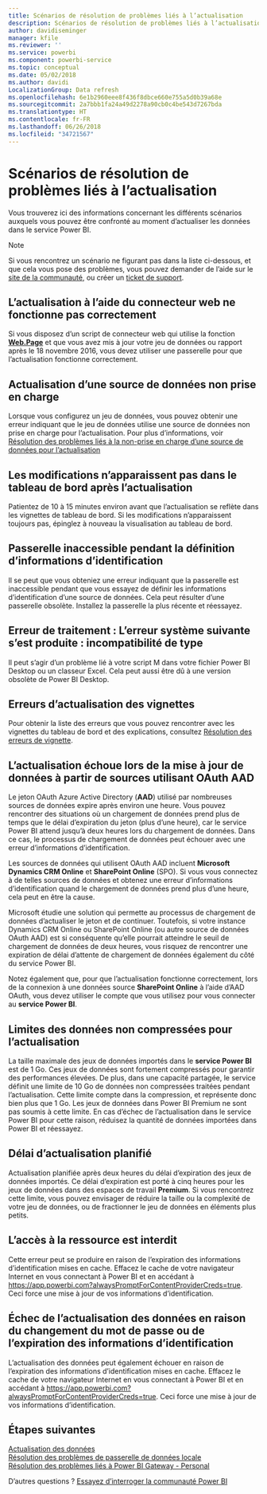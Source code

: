 ```yaml
---
title: Scénarios de résolution de problèmes liés à l’actualisation
description: Scénarios de résolution de problèmes liés à l’actualisation
author: davidiseminger
manager: kfile
ms.reviewer: ''
ms.service: powerbi
ms.component: powerbi-service
ms.topic: conceptual
ms.date: 05/02/2018
ms.author: davidi
LocalizationGroup: Data refresh
ms.openlocfilehash: 6e1b2960eee8f436f8dbce660e755a5d0b39a68e
ms.sourcegitcommit: 2a7bbb1fa24a49d2278a90cb0c4be543d7267bda
ms.translationtype: HT
ms.contentlocale: fr-FR
ms.lasthandoff: 06/26/2018
ms.locfileid: "34721567"
---
```

# <a name="troubleshooting-refresh-scenarios"></a>Scénarios de résolution de problèmes liés à l’actualisation
Vous trouverez ici des informations concernant les différents scénarios auxquels vous pouvez être confronté au moment d’actualiser les données dans le service Power BI.

> [!NOTE]
> Si vous rencontrez un scénario ne figurant pas dans la liste ci-dessous, et que cela vous pose des problèmes, vous pouvez demander de l’aide sur le [site de la communauté](http://community.powerbi.com/), ou créer un [ticket de support](https://powerbi.microsoft.com/support/).
> 
> 

## <a name="refresh-using-web-connector-doesnt-work-properly"></a>L’actualisation à l’aide du connecteur web ne fonctionne pas correctement
Si vous disposez d’un script de connecteur web qui utilise la fonction [**Web.Page**](https://msdn.microsoft.com/library/mt260924.aspx) et que vous avez mis à jour votre jeu de données ou rapport après le 18 novembre 2016, vous devez utiliser une passerelle pour que l’actualisation fonctionne correctement.

## <a name="unsupported-data-source-for-refresh"></a>Actualisation d’une source de données non prise en charge
Lorsque vous configurez un jeu de données, vous pouvez obtenir une erreur indiquant que le jeu de données utilise une source de données non prise en charge pour l’actualisation. Pour plus d’informations, voir [Résolution des problèmes liés à la non-prise en charge d’une source de données pour l’actualisation](service-admin-troubleshoot-unsupported-data-source-for-refresh.md)

## <a name="dashboard-doesnt-reflect-changes-after-refresh"></a>Les modifications n’apparaissent pas dans le tableau de bord après l’actualisation
Patientez de 10 à 15 minutes environ avant que l’actualisation se reflète dans les vignettes de tableau de bord.  Si les modifications n’apparaissent toujours pas, épinglez à nouveau la visualisation au tableau de bord.

## <a name="gatewaynotreachable-when-setting-credentials"></a>Passerelle inaccessible pendant la définition d’informations d’identification
Il se peut que vous obteniez une erreur indiquant que la passerelle est inaccessible pendant que vous essayez de définir les informations d’identification d’une source de données. Cela peut résulter d’une passerelle obsolète.  Installez la passerelle la plus récente et réessayez.

## <a name="processing-error-the-following-system-error-occurred-type-mismatch"></a>Erreur de traitement : L’erreur système suivante s’est produite : incompatibilité de type
Il peut s’agir d’un problème lié à votre script M dans votre fichier Power BI Desktop ou un classeur Excel.  Cela peut aussi être dû à une version obsolète de Power BI Desktop.

## <a name="tile-refresh-errors"></a>Erreurs d’actualisation des vignettes
Pour obtenir la liste des erreurs que vous pouvez rencontrer avec les vignettes du tableau de bord et des explications, consultez [Résolution des erreurs de vignette](refresh-troubleshooting-tile-errors.md).

## <a name="refresh-fails-when-updating-data-from-sources-that-use-aad-oauth"></a>L’actualisation échoue lors de la mise à jour de données à partir de sources utilisant OAuth AAD
Le jeton OAuth Azure Active Directory (**AAD**) utilisé par nombreuses sources de données expire après environ une heure. Vous pouvez rencontrer des situations où un chargement de données prend plus de temps que le délai d’expiration du jeton (plus d’une heure), car le service Power BI attend jusqu’à deux heures lors du chargement de données. Dans ce cas, le processus de chargement de données peut échouer avec une erreur d’informations d’identification.

Les sources de données qui utilisent OAuth AAD incluent **Microsoft Dynamics CRM Online** et **SharePoint Online** (SPO). Si vous vous connectez à de telles sources de données et obtenez une erreur d’informations d’identification quand le chargement de données prend plus d’une heure, cela peut en être la cause.

Microsoft étudie une solution qui permette au processus de chargement de données d’actualiser le jeton et de continuer. Toutefois, si votre instance Dynamics CRM Online ou SharePoint Online (ou autre source de données OAuth AAD) est si conséquente qu’elle pourrait atteindre le seuil de chargement de données de deux heures, vous risquez de rencontrer une expiration de délai d’attente de chargement de données également du côté du service Power BI.

Notez également que, pour que l’actualisation fonctionne correctement, lors de la connexion à une données source **SharePoint Online** à l’aide d’AAD OAuth, vous devez utiliser le compte que vous utilisez pour vous connecter au **service Power BI**.

## <a name="uncompressed-data-limits-for-refresh"></a>Limites des données non compressées pour l’actualisation
La taille maximale des jeux de données importés dans le **service Power BI** est de 1 Go. Ces jeux de données sont fortement compressés pour garantir des performances élevées. De plus, dans une capacité partagée, le service définit une limite de 10 Go de données non compressées traitées pendant l’actualisation. Cette limite compte dans la compression, et représente donc bien plus que 1 Go. Les jeux de données dans Power BI Premium ne sont pas soumis à cette limite. En cas d’échec de l’actualisation dans le service Power BI pour cette raison, réduisez la quantité de données importées dans Power BI et réessayez.

## <a name="scheduled-refresh-timeout"></a>Délai d’actualisation planifié
Actualisation planifiée après deux heures du délai d’expiration des jeux de données importés. Ce délai d’expiration est porté à cinq heures pour les jeux de données dans des espaces de travail **Premium**. Si vous rencontrez cette limite, vous pouvez envisager de réduire la taille ou la complexité de votre jeu de données, ou de fractionner le jeu de données en éléments plus petits.

## <a name="access-to-the-resource-is-forbidden"></a>L’accès à la ressource est interdit  
Cette erreur peut se produire en raison de l’expiration des informations d’identification mises en cache. Effacez le cache de votre navigateur Internet en vous connectant à Power BI et en accédant à https://app.powerbi.com?alwaysPromptForContentProviderCreds=true. Ceci force une mise à jour de vos informations d’identification. 
    
    
## <a name="data-refresh-failure-because-of-password-change-or-expired-credentials"></a>Échec de l’actualisation des données en raison du changement du mot de passe ou de l’expiration des informations d’identification 
L’actualisation des données peut également échouer en raison de l’expiration des informations d’identification mises en cache. Effacez le cache de votre navigateur Internet en vous connectant à Power BI et en accédant à https://app.powerbi.com?alwaysPromptForContentProviderCreds=true. Ceci force une mise à jour de vos informations d’identification.


## <a name="next-steps"></a>Étapes suivantes
[Actualisation des données](refresh-data.md)  
[Résolution des problèmes de passerelle de données locale](service-gateway-onprem-tshoot.md)  
[Résolution des problèmes liés à Power BI Gateway - Personal](service-admin-troubleshooting-power-bi-personal-gateway.md)  

D’autres questions ? [Essayez d’interroger la communauté Power BI](http://community.powerbi.com/)

